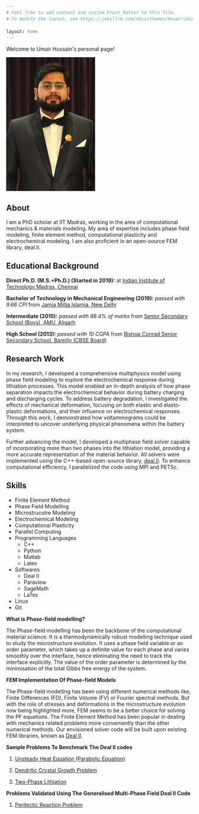 ```yaml
---
# Feel free to add content and custom Front Matter to this file.
# To modify the layout, see https://jekyllrb.com/docs/themes/#overriding-theme-defaults

layout: home
---
```

Welcome to Umair Hussain's personal page!

![Umair Hussain](/images/dp.jpg)

## About
I am a PhD scholar at IIT Madras, working in the area of computational mechanics & materials modeling. My area of expertise includes phase field modeling, finite element method, computational plasticity and electrochemical modeling. I am also proficient in an open-source FEM library, deal.II.

## Educational Background
**Direct Ph.D. (M.S.+Ph.D.) (Started in 2019):** at [Indian Institute of Technology Madras, Chennai](https://mech.iitm.ac.in/meiitm/)

**Bachelor of Technology in Mechanical Engineering (2019):** *passed with 9.66 CPI* from [Jamia Millia Islamia, New Delhi](https://www.jmi.ac.in/mechanical)

**Intermediate (2015):** *passed with 88.4% of marks* from [Senior Secondary School (Boys), AMU, Aligarh](https://www.amu.ac.in/schools/saiyyid-hamid-senior-secondary-school-boys/home-page)

**High School (2013):** *passed with 10 CGPA* from [Bishop Conrad Senior Secondary School, Bareilly (CBSE Board)](https://bcsbareilly.com/)

## Research Work
In my research, I developed a comprehensive multiphysics model using phase field modeling to explore the electrochemical response during lithiation processes. This model enabled an in-depth analysis of how phase separation impacts the electrochemical behavior during battery charging and discharging cycles. To address battery degradation, I investigated the effects of mechanical deformation, focusing on both elastic and elasto-plastic deformations, and their influence on electrochemical responses. Through this work, I demonstrated how voltammograms could be interpreted to uncover underlying physical phenomena within the battery system.

Further advancing the model, I developed a multiphase field solver capable of incorporating more than two phases into the lithiation model, providing a more accurate representation of the material behavior. All solvers were implemented using the C++-based open-source library, [deal.II](https://www.dealii.org/). To enhance computational efficiency, I parallelized the code using MPI and PETSc.

## Skills
- Finite Element Method
- Phase Field Modelling
- Microstrucutre Modeling
- Electrochemical Modeling
- Computational Plasticity
- Parallel Computing
- Programming Languages
  - C++
  - Python
  - Matlab
  - Latex
- Softwares
  - Deal II
  - Paraview
  - SageMath
  - LaTex
- Linux
- Git

**What is Phase-field modelling?**

The Phase-field modelling has been the backbone of the computational material science. It is a thermodynamically robust modelling technique used to study 
the microstructure evolution. It uses a phase field variable or an order parameter, which takes up a definite value for each phase and varies smoothly over the interface, hence 
eliminating the need to track the interface explicitly. The value of the order parameter is determined by the minimisation of the total Gibbs free energy of 
the system.

**FEM Implementation Of Phase-field Models**

The Phase-field modelling has been using different numerical methods like, Finite Differences (FD), Finite Volume (FV) or Fourier spectral methods. But with
the role of stresses and deformations in the microstructure evolution now being highlighted more, FEM seems to be a better choice for solving the PF equations.
The Finite Element Method has been popular in dealing with mechanics related problems more conveniently than the other numerical methods. Our envisioned solver code 
will be built upon existing FEM libraries, known as [Deal II](https://www.dealii.org/).

**Sample Problems To Benchmark The Deal II codes**

1. [Unsteady Heat Equation (Parabolic Equation)](https://umairhussaincmm.github.io/heat-equation/)

2. [Dendritic Crystal Growth Problem](https://umairhussaincmm.github.io/kobayashi/)

3. [Two-Phase Lithiation](https://umairhussaincmm.github.io/2phaselith/)

**Problems Validated Using The Generalised Multi-Phase Field Deal II Code**

1. [Peritectic Reaction Problem](https://umairhussaincmm.github.io/peritectic/)
